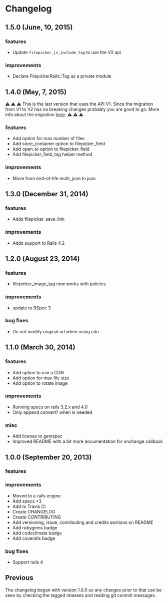 # Changelog

## 1.5.0 (June, 10, 2015)

### features

- Update `filepicker_js_include_tag` to use the V2 api

### improvements

- Declare FilepickerRails::Tag as a private module

## 1.4.0 (May, 7, 2015)

:warning: :warning: :warning:
This is the last version that uses the API V1.
Since the migration from V1 to V2 has no breaking changes probably you are good to go.
More info about the migration [here](https://www.filepicker.com/documentation/file_ingestion/javascript_api/migration?v=v2).
:warning: :warning: :warning:

### features

- Add option for max number of files
- Add store_container option to filepicker_field
- Add open_to option to filepicker_field
- Add filepicker_field_tag helper method

### improvements

- Move from end-of-life multi_json to json

## 1.3.0 (December 31, 2014)

### features

- Adds filepicker_save_link

### improvements

- Adds support to Rails 4.2

## 1.2.0 (August 23, 2014)

### features

- filepicker_image_tag now works with policies

### improvements

- update to RSpec 3

### bug fixes

- Do not modify original url when using cdn

## 1.1.0 (March 30, 2014)

### features

- Add option to use a CDN
- Add option for max file size
- Add option to rotate image

### improvements

- Running specs on rails 3.2.x and 4.0
- Only append convert? when is needed

### misc

- Add license to gemspec
- Improved README with a bit more documentation for onchange callback

## 1.0.0 (September 20, 2013)

### features

### improvements

- Moved to a rails engine
- Add specs <3
- Add to Travis CI
- Create CHANGELOG
- Create CONTRIBUTING
- Add versioning, issue, contributing and credits sections on README
- Add rubygems badge
- Add codeclimate badge
- Add coveralls badge

### bug fixes

- Support rails 4

## Previous

The changelog began with version 1.0.0 so any changes prior to that
can be seen by checking the tagged releases and reading git commit
messages.

